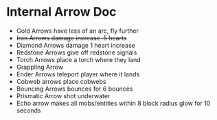 # Internal Arrow Doc
- Gold Arrows have less of an arc, fly further
- ~~Iron Arrows damage increase .5 hearts~~
- Diamond Arrows damage 1 heart increase
- Redstone Arrows give off redstone signals
- Torch Arrows place a torch where they land
- Grappling Arrow
- Ender Arrows teleport player where it lands
- Cobweb arrows place cobwebs
- Bouncing Arrows bounces for 6 bounces
- Prismatic Arrow shot underwater
- Echo arrow makes all mobs/entities within 8 block radius glow for 10 seconds